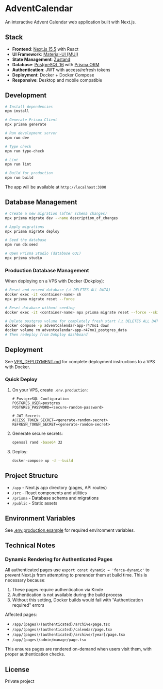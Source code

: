 # AdventCalendar

An interactive Advent Calendar web application built with Next.js.

## Stack

- **Frontend**: [Next.js 15.5](https://nextjs.org/) with React
- **UI Framework**: [Material-UI (MUI)](https://mui.com/)
- **State Management**: [Zustand](https://github.com/pmndrs/zustand)
- **Database**: [PostgreSQL 16](https://www.postgresql.org/) with [Prisma ORM](https://www.prisma.io/)
- **Authentication**: JWT with access/refresh tokens
- **Deployment**: Docker + Docker Compose
- **Responsive**: Desktop and mobile compatible

## Development

```bash
# Install dependencies
npm install

# Generate Prisma Client
npx prisma generate

# Run development server
npm run dev

# Type check
npm run type-check

# Lint
npm run lint

# Build for production
npm run build
```

The app will be available at `http://localhost:3000`

## Database Management

```bash
# Create a new migration (after schema changes)
npx prisma migrate dev --name description_of_changes

# Apply migrations
npx prisma migrate deploy

# Seed the database
npm run db:seed

# Open Prisma Studio (database GUI)
npx prisma studio
```

### Production Database Management

When deploying on a VPS with Docker (Dokploy):

```bash
# Reset and reseed database (⚠️ DELETES ALL DATA)
docker exec -it <container-name> sh
npx prisma migrate reset --force

# Reset database without seeding
docker exec -it <container-name> npx prisma migrate reset --force --skip-seed

# Delete postgres volume for completely fresh start (⚠️ DELETES ALL DATA)
docker compose -p adventcalendar-app-r47mo1 down
docker volume rm adventcalendar-app-r47mo1_postgres_data
# Then redeploy from Dokploy dashboard
```

## Deployment

See [VPS_DEPLOYMENT.md](./VPS_DEPLOYMENT.md) for complete deployment instructions to a VPS with Docker.

### Quick Deploy

1. On your VPS, create `.env.production`:
   ```env
   # PostgreSQL Configuration
   POSTGRES_USER=postgres
   POSTGRES_PASSWORD=<secure-random-password>

   # JWT Secrets
   ACCESS_TOKEN_SECRET=<generate-random-secret>
   REFRESH_TOKEN_SECRET=<generate-random-secret>
   ```

2. Generate secure secrets:
   ```bash
   openssl rand -base64 32
   ```

3. Deploy:
   ```bash
   docker-compose up -d --build
   ```

## Project Structure

- `/app` - Next.js app directory (pages, API routes)
- `/src` - React components and utilities
- `/prisma` - Database schema and migrations
- `/public` - Static assets

## Environment Variables

See [.env.production.example](./.env.production.example) for required environment variables.

## Technical Notes

### Dynamic Rendering for Authenticated Pages

All authenticated pages use `export const dynamic = 'force-dynamic'` to prevent Next.js from attempting to prerender them at build time. This is necessary because:

1. These pages require authentication via Kinde
2. Authentication is not available during the build process
3. Without this setting, Docker builds would fail with "Authentication required" errors

Affected pages:
- `/app/(pages)/(authenticated)/archive/page.tsx`
- `/app/(pages)/(authenticated)/calendar/page.tsx`
- `/app/(pages)/(authenticated)/archive/[year]/page.tsx`
- `/app/(pages)/admin/manage/page.tsx`

This ensures pages are rendered on-demand when users visit them, with proper authentication checks.

## License

Private project
